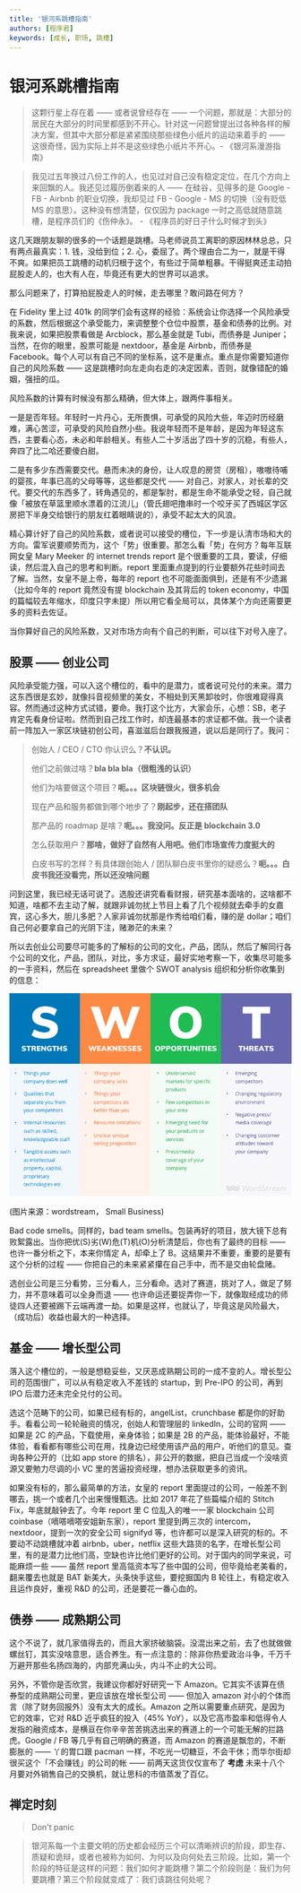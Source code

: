 ```yaml
---
title: '银河系跳槽指南'
authors: [程序君]
keywords: [成长, 职场, 跳槽]
---
```


# 银河系跳槽指南

> 这颗行星上存在着 —— 或者说曾经存在 —— 一个问题，那就是：大部分的居民在大部分的时间里都感到不开心。针对这一问题曾提出过各种各样的解决方案，但其中大部分都是紧紧围绕那些绿色小纸片的运动来着手的 —— 这很奇怪，因为实际上并不是这些绿色小纸片不开心。- 《银河系漫游指南》

> 我见过五年换过八份工作的人，也见过对自己没有稳定定位，在几个方向上来回飘的人。我还见过履历倒着来的人 —— 在硅谷，见得多的是 Google - FB - Airbnb 的职业切换，我却见过 FB - Google - MS 的切换（没有贬低 MS 的意思）。这种没有想清楚，仅仅因为 package 一时之高低就随意跳槽，是程序员们的《伤仲永》。 - 《程序员的好日子什么时候才到头》

这几天跟朋友聊的很多的一个话题是跳槽。马老师说员工离职的原因林林总总，只有两点最真实：1. 钱，没给到位；2. 心，委屈了。两个理由合二为一，就是干得不爽。如果把员工跳槽的动机归根于这个，有些过于简单粗暴。干得挺爽还主动拍屁股走人的，也大有人在，毕竟还有更大的世界可以追求。

那么问题来了，打算拍屁股走人的时候，走去哪里？敢问路在何方？

在 Fidelity 里上过 401k 的同学们会有这样的经验：系统会让你选择一个风险承受的系数，然后根据这个承受能力，来调整整个仓位中股票，基金和债券的比例。对我来说，如果把股票看做是 Arcblock，那么基金就是 Tubi，而债券是 Juniper；当然，在你的眼里，股票可能是 nextdoor，基金是 Airbnb，而债券是 Facebook。每个人可以有自己不同的坐标系，这不是重点。重点是你需要知道你自己的风险系数 —— 这是跳槽时向左走向右走的决定因素，否则，就像错配的婚姻，强扭的瓜。

风险系数的计算有时候没有那么精确，但大体上，跟两件事相关。

一是是否年轻。年轻时一片丹心，无所畏惧，可承受的风险大些，年迈时历经磨难，满心苦涩，可承受的风险自然小些。我说年轻而不是年龄，是因为年轻这东西，主要看心态，未必和年龄相关。有些人二十岁活出了四十岁的沉稳，有些人，奔四了比二哈还要傻白甜。

二是有多少东西需要交代。悬而未决的身份，让人叹息的房贷（房租），嗷嗷待哺的婴孩，年事已高的父母等等，这些都是交代 —— 对自己，对家人，对长辈的交代。要交代的东西多了，转角遇见的，都是掣肘，都是生命不能承受之轻，自己就像「被放在草篮里顺水漂着的江流儿」（管氏翅吧撸串时一个咬牙买了西城区学区房把下半身交给银行的朋友红着眼睛说的），承受不起太大的风浪。

精心算计好了自己的风险系数，或者说可以接受的槽位，下一步是认清市场和大的方向。雷军说要顺势而为，这个「势」很重要。那怎么看「势」在何方？每年互联网女皇 Mary Meeker 的 internet trends report 是个很重要的工具，要读，仔细读，然后混入自己的思考和判断。report 里面重点提到的行业要额外花些时间去了解。当然，女皇不是上帝，每年的 report 也不可能面面俱到，还是有不少遗漏（比如今年的 report 竟然没有提 blockchain 及其背后的  token economy，中国的篇幅较去年缩水，印度只字未提）所以用它看全局可以，具体某个方向还需要更多的资料去佐证。

当你算好自己的风险系数，又对市场方向有个自己的判断，可以往下对号入座了。

## 股票 —— 创业公司

风险承受能力强，可以入这个槽位的，看中的是潜力，或者说可兑付的未来。潜力这东西很是玄妙，就像抖音视频里的美女，不相处到天黑卸妆时，你很难窥得真容。然而通过这种方式试错，要命。我打这个比方，大家会乐，心想：SB，老子肯定先看身份证啦。然而到自己找工作时，却连最基本的求证都不做。我一个读者前一阵加入一家区块链初创公司，喜滋滋后台跟我报道，说以后是同行了。我问：

> 创始人 / CEO / CTO 你认识么？__不认识。__
>
> 他们之前做过啥？__bla bla bla（很粗浅的认识）__
>
> 他们为啥要做这个项目？__呃。。。区块链很火，很多机会__
>
> 现在产品和服务都做到哪个地步了？__刚起步，还在搭团队__
>
> 那产品的 roadmap 是啥？__呃。。。我没问。反正是 blockchain 3.0__
>
> 怎么获取用户？__那啥，做好了自然有人用吧。他们市场宣传力度挺大的__
>
> 白皮书写的怎样？有具体跟创始人 / 团队聊白皮书里你的疑惑么？__呃。。。白皮书我还没看完，所以还没啥问题__

问到这里，我已经无话可说了。选股还讲究看看财报，研究基本面啥的，这啥都不知道，啥都不去主动了解，就跟非诚勿扰上节目上看了几个视频就去牵手的女嘉宾，这心多大，胆儿多肥？人家非诚勿扰那是作秀给咱们看，赚的是 dollar；咱们自己何必要拿自己的光阴下注，赌渺茫的未来？

所以去创业公司要尽可能多的了解标的公司的文化，产品，团队，然后了解同行各个公司的文化，产品，团队，对比，多方求证，最好实地考察一下，收集尽可能多的一手资料，然后在 spreadsheet 里做个 SWOT analysis 组织和分析你收集到的信息：

![](assets/swot.png)

(图片来源：wordstream， Small Business)

Bad code smells。同样的，bad team smells。包装再好的项目，放大镜下总有败絮露出。当你把优(S)劣(W)危(T)机(O)分析清楚后，你也有了最终的目标 —— 也许一番分析之下，本来你情定 A，却牵上了 B。这结果并不重要，重要的是要有这个分析的过程 —— 你把自己的未来紧紧攥在自己手中，而不是交由轮盘赌。

选创业公司是三分看势，三分看人，三分看命。选对了赛道，挑对了人，做足了努力，并不意味着可以全身而退 —— 也许命运还要捉弄你一下，就像取经成功的师徒四人还要被踢下云端再渡一劫。如果是这样，也就认了，毕竟这是风险最大，（成功后）收益也最大的一种选择。

## 基金 —— 增长型公司

落入这个槽位的，一般是想稳妥些，又厌恶成熟期公司的一成不变的人。增长型公司的范围很广，可以从有稳定收入不差钱的 startup，到 Pre-IPO 的公司，再到 IPO 后潜力还未完全兑付的公司。

选这个范畴下的公司，如果已经有标的，angelList，crunchbase 都是你的好助手。看看公司一轮轮融资的情况，创始人和管理层的 linkedIn，公司的官网 —— 如果是 2C 的产品，下载使用，亲身体验；如果是 2B 的产品，能体验最好，不能体验，看看都有哪些公司在用，找身边已经使用该产品的用户，听他们的意见。查询各种公开的（比如 app store 的排名），非公开的数据，把自己当成一个没啥资源又要勉力尽调的小 VC 里的苦逼投资经理，想办法获取更多的资讯。

如果没有标的，那么最简单的方法，女皇的 report 里面提过的公司，一般差不到哪去，挑一个或者几个出来慢慢甄选。比如 2017 年花了些篇幅介绍的 Stitch Fix，年底就敲钟去了。今年 report 里 C 位乱入的唯一一家 blockchain 公司 coinbase（嘀嗒嘀嗒安姐新东家），report 里提到两三次的 intercom，nextdoor，提到一次的安全公司 signifyd 等，也许都可以是深入研究的标的。不要动不动跳槽就冲着 airbnb，uber，netflix 这些大路货的名字，在增长型公司里，有的是潜力比他们高，空缺也许比他们更好的公司。对于国内的同学来说，可能麻烦一些 —— 虽然 report 里高瓴资本写了些中国的公司，但毕竟给老美看的，翻来覆去也就是 BAT 新美大，头条快手这些，要挖掘国内 B 轮往上，有稳定收入且运作良好，重视 R&D 的公司，还是要花一番心血的。

## 债券 —— 成熟期公司

这个不说了，就几家值得去的，而且大家挤破脑袋。没混出来之前，去了也就做做螺丝钉，其实没啥意思，适合养生。有一点注意的：除非你热爱政治斗争，千万千万避开那些名扬四海的，内部充满山头，内斗不止的大公司。

另外，不管你是否欣赏，我建议你都好好研究一下 Amazon。它其实不该算在债券型的成熟期公司里，更应该放在增长型公司 —— 但加入 amazon 对小的个体而言（除了财务回报外）没有太大的成长。Amazon 之所以需要重点研究，是因为它的效率，它对 R&D 近乎疯狂的投入（45% YoY），以及它高市盈率和低得令人发指的融资成本，是横亘在你辛辛苦苦挑选出来的赛道上的一个可能无解的拦路虎。Google / FB 等几乎有自己明确的赛道，而 Amazon 的赛道是飘忽的，不断膨胀的 —— 丫的胃口跟 pacman 一样，不吃光一切糖豆，不会干休；而华尔街却很买这个「不会赚钱」的公司的帐 —— 前两天这货仅仅宣布了 __考虑__ 未来十八个月要对外销售自己的交换机，就让思科的市值蒸发了百亿。

## 禅定时刻

> Don't panic

> 银河系每一个主要文明的历史都会经历三个可以清晰辨识的阶段，即生存、质疑和诡辩，或者也被称为如何、为何以及向何处去三阶段。比如，第一个阶段的特征是这样的问题：我们如何才能跳槽？第二个阶段则是：我们为何要跳槽？第三个阶段就变成了：我们该跳往何处呢？
